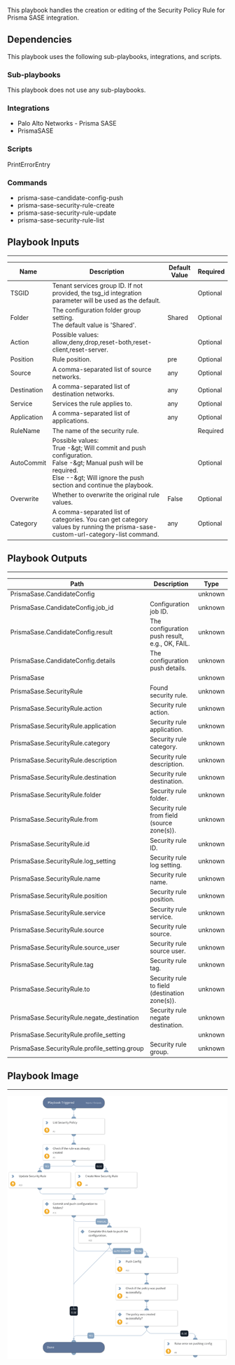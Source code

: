 This playbook handles the creation or editing of the Security Policy Rule for Prisma SASE integration. 


## Dependencies

This playbook uses the following sub-playbooks, integrations, and scripts.

### Sub-playbooks

This playbook does not use any sub-playbooks.

### Integrations

* Palo Alto Networks - Prisma SASE
* PrismaSASE

### Scripts

PrintErrorEntry

### Commands

* prisma-sase-candidate-config-push
* prisma-sase-security-rule-create
* prisma-sase-security-rule-update
* prisma-sase-security-rule-list

## Playbook Inputs

---

| **Name** | **Description** | **Default Value** | **Required** |
| --- | --- | --- | --- |
| TSGID | Tenant services group ID. If not provided, the tsg_id integration parameter will be used as the default. |  | Optional |
| Folder | The configuration folder group setting.<br/>The default value is 'Shared'. | Shared | Optional |
| Action | Possible values:<br/>allow,deny,drop,reset-both,reset-client,reset-server. |  | Optional |
| Position | Rule position.<br/> | pre | Optional |
| Source | A comma-separated list of source networks.<br/> | any | Optional |
| Destination | A comma-separated list of destination networks.<br/> | any | Optional |
| Service | Services the rule applies to.<br/> | any | Optional |
| Application | A comma-separated list of applications.<br/> | any | Optional |
| RuleName | The name of the security rule. |  | Required |
| AutoCommit | Possible values:<br/>True -&amp;gt; Will commit and push configuration.<br/>False -&amp;gt; Manual push will be required.<br/>Else --&amp;gt; Will ignore the push section and continue the playbook. |  | Optional |
| Overwrite | Whether to overwrite the original rule values.<br/> | False | Optional |
| Category | A comma-separated list of categories. You can get category values by running the prisma-sase-custom-url-category-list command.<br/> | any | Optional |

## Playbook Outputs

---

| **Path** | **Description** | **Type** |
| --- | --- | --- |
| PrismaSase.CandidateConfig |  | unknown |
| PrismaSase.CandidateConfig.job_id | Configuration job ID. | unknown |
| PrismaSase.CandidateConfig.result | The configuration push result, e.g., OK, FAIL. | unknown |
| PrismaSase.CandidateConfig.details | The configuration push details. | unknown |
| PrismaSase |  | unknown |
| PrismaSase.SecurityRule | Found security rule. | unknown |
| PrismaSase.SecurityRule.action | Security rule action. | unknown |
| PrismaSase.SecurityRule.application | Security rule application. | unknown |
| PrismaSase.SecurityRule.category | Security rule category. | unknown |
| PrismaSase.SecurityRule.description | Security rule description. | unknown |
| PrismaSase.SecurityRule.destination | Security rule destination. | unknown |
| PrismaSase.SecurityRule.folder | Security rule folder. | unknown |
| PrismaSase.SecurityRule.from | Security rule from field \(source zone\(s\)\). | unknown |
| PrismaSase.SecurityRule.id | Security rule ID. | unknown |
| PrismaSase.SecurityRule.log_setting | Security rule log setting. | unknown |
| PrismaSase.SecurityRule.name | Security rule name. | unknown |
| PrismaSase.SecurityRule.position | Security rule position. | unknown |
| PrismaSase.SecurityRule.service | Security rule service. | unknown |
| PrismaSase.SecurityRule.source | Security rule source. | unknown |
| PrismaSase.SecurityRule.source_user | Security rule source user. | unknown |
| PrismaSase.SecurityRule.tag | Security rule tag. | unknown |
| PrismaSase.SecurityRule.to | Security rule to field \(destination zone\(s\)\). | unknown |
| PrismaSase.SecurityRule.negate_destination | Security rule negate destination. | unknown |
| PrismaSase.SecurityRule.profile_setting |  | unknown |
| PrismaSase.SecurityRule.profile_setting.group | Security rule group. | unknown |

## Playbook Image

---

![Prisma SASE - Create or Edit Security Policy Rule](../doc_files/Prisma_SASE_-_Create_or_Edit_Security_Policy_Rule.png)
